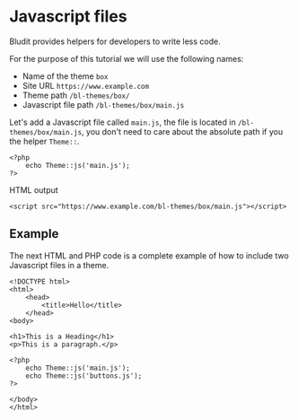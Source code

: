 # Javascript files
<!-- position: 4 -->

Bludit provides helpers for developers to write less code.

For the purpose of this tutorial we will use the following names:
- Name of the theme `box`
- Site URL `https://www.example.com`
- Theme path `/bl-themes/box/`
- Javascript file path `/bl-themes/box/main.js`

Let's add a Javascript file called `main.js`, the file is located in `/bl-themes/box/main.js`, you don't need to care about the absolute path if you the helper `Theme::`.
```
<?php
	echo Theme::js('main.js');
?>
```

HTML output
```
<script src="https://www.example.com/bl-themes/box/main.js"></script>
```

<h2 id="example">Example</h2>

The next HTML and PHP code is a complete example of how to include two Javascript files in a theme.

```
<!DOCTYPE html>
<html>
	<head>
		<title>Hello</title>
	</head>
<body>

<h1>This is a Heading</h1>
<p>This is a paragraph.</p>

<?php
	echo Theme::js('main.js');
	echo Theme::js('buttons.js');
?>

</body>
</html>
```
